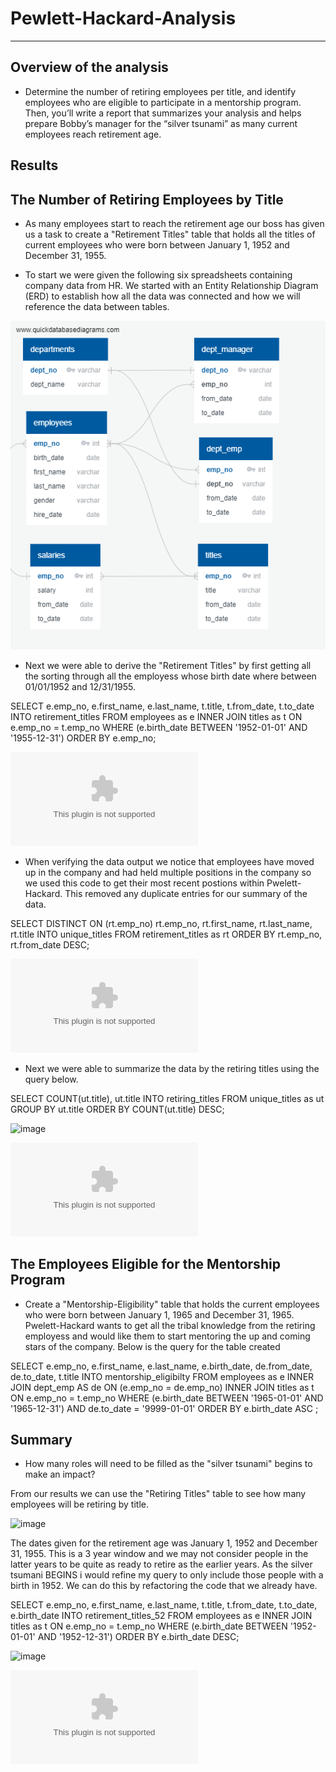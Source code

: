 # Pewlett-Hackard-Analysis
---------------------------------

**Overview of the analysis**
------------------------------------------

- Determine the number of retiring employees per title, and identify employees who are eligible to participate in a mentorship program. Then, you’ll write a report that summarizes your analysis and helps prepare Bobby’s manager for the “silver tsunami” as many current employees reach retirement age.

**Results**
------------------------------------------

**The Number of Retiring Employees by Title**
------------------------------------------

- As many employees start to reach the retirement age our boss has given us a task to create a "Retirement Titles" table that holds all the titles of current employees who were born between January 1, 1952 and December 31, 1955.  

- To start we were given the following six spreadsheets containing company data from HR.  We started with an Entity Relationship Diagram (ERD) to establish how all the data was connected and how we will reference the data between tables.

![EmployeeDB.png](https://github.com/Bionicbabes/Pewlett-Hackard-Analysis/blob/main/EmployeeDB.png)

- Next we were able to derive the "Retirement Titles" by first getting all the sorting through all the employess whose birth date where between 01/01/1952 and 12/31/1955.

SELECT e.emp_no,
	e.first_name,
	e.last_name,
	t.title,
	t.from_date,
	t.to_date
INTO retirement_titles
FROM employees as e
INNER JOIN titles as t 
ON e.emp_no = t.emp_no
WHERE (e.birth_date BETWEEN '1952-01-01' AND '1955-12-31')
ORDER BY e.emp_no;


![retirement_titles.csv](https://github.com/Bionicbabes/Pewlett-Hackard-Analysis/blob/main/Data/retirement_titles.csv)

- When verifying the data output we notice that employees have moved up in the company and had held multiple positions in the company so we used this code to get their most recent postions within Pwelett-Hackard.  This removed any duplicate entries for our summary of the data.

SELECT DISTINCT ON (rt.emp_no) rt.emp_no,
	rt.first_name,
	rt.last_name,
	rt.title
INTO unique_titles
FROM retirement_titles as rt
ORDER BY rt.emp_no, rt.from_date DESC;


![unique_titles.csv](https://github.com/Bionicbabes/Pewlett-Hackard-Analysis/blob/main/Data/unique_titles.csv)

-  Next we were able to summarize the data by the retiring titles using the query below.

SELECT COUNT(ut.title), 
	ut.title
INTO retiring_titles
FROM unique_titles as ut
GROUP BY ut.title
ORDER BY COUNT(ut.title) DESC;

![image](https://user-images.githubusercontent.com/85971908/128618794-79f4b330-a52e-4741-ada1-6bcc2f04f464.png)

![retiring_titles.csv](https://github.com/Bionicbabes/Pewlett-Hackard-Analysis/blob/main/Data/retiring_titles.csv)


**The Employees Eligible for the Mentorship Program**
------------------------------------------

- Create a "Mentorship-Eligibility" table that holds the current employees who were born between January 1, 1965 and December 31, 1965.  Pwelett-Hackard wants to get all the tribal knowledge from the retiring employess and would like them to start mentoring the up and coming stars of the company.  Below is the query for the table created 

SELECT e.emp_no,
	e.first_name,
	e.last_name,
	e.birth_date,
	de.from_date,
	de.to_date,
	t.title
INTO mentorship_eligibilty
FROM employees as e
INNER JOIN dept_emp AS de
ON (e.emp_no = de.emp_no)
INNER JOIN titles as t 
ON e.emp_no = t.emp_no
WHERE (e.birth_date BETWEEN '1965-01-01' AND '1965-12-31') AND de.to_date = '9999-01-01'
ORDER BY e.birth_date ASC
; 

**Summary**
------------------------------------------

- How many roles will need to be filled as the "silver tsunami" begins to make an impact?

From our results we can use the "Retiring Titles" table to see how many employees will be retiring by title.

![image](https://user-images.githubusercontent.com/85971908/128618794-79f4b330-a52e-4741-ada1-6bcc2f04f464.png)

The dates given for the retirement age was January 1, 1952 and December 31, 1955.  This is a 3 year window and we may not consider people in the latter years to be quite as ready to retire as the earlier years.  As the silver tsumani BEGINS i would refine my query to only include those people with a birth in 1952.  We can do this by refactoring the code that we already have.

SELECT e.emp_no,
	e.first_name,
	e.last_name,
	t.title,
	t.from_date,
	t.to_date,
	e.birth_date
INTO retirement_titles_52
FROM employees as e
INNER JOIN titles as t 
ON e.emp_no = t.emp_no
WHERE (e.birth_date BETWEEN '1952-01-01' AND '1952-12-31')
ORDER BY e.birth_date DESC;

![image](https://user-images.githubusercontent.com/85971908/128645132-e141a447-7454-4935-9be2-eca57cacef5f.png)

![retiring_titles_52.csv](https://github.com/Bionicbabes/Pewlett-Hackard-Analysis/blob/main/Data/retiring_titles_52.csv)
